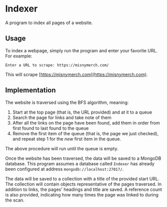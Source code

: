 # Indexer

A program to index all pages of a website.

## Usage

To index a webpage, simply run the program and enter your favorite URL. For example:

`Enter a URL to scrape: https://misnymerch.com/`

This will scrape [https://misnymerch.com](https://misnymerch.com).

## Implementation

The website is traversed using the BFS algorithm, meaning:

1. Start at the top page (that is, the URL provided) and at it to a queue
2. Search the page for links and take note of them
3. After all the links on the page have been found, add them in order from first found to last found to the queue
4. Remove the first item of the queue (that is, the page we just checked), and repeat step 1 for the *new* first item in the queue.

The above procedure will run until the queue is empty.

Once the website has been traversed, the data will be saved to a MongoDB database. This program assumes a database
called `Indexer` has already been configured at address `mongodb://localhost:27017/`.

The data will be saved to a collection with a title of the provided start URL. The collection will contain objects representative
of the pages traversed. In addition to links, the pages' headings and title are saved. A reference count is also provided,
indicating how many times the page was linked to during the scan.